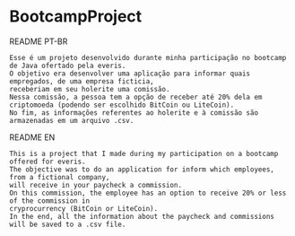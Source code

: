 # BootcampProject

README PT-BR

    Esse é um projeto desenvolvido durante minha participação no bootcamp de Java ofertado pela everis.
    O objetivo era desenvolver uma aplicação para informar quais empregados, de uma empresa ficticia, 
    receberiam em seu holerite uma comissão.
    Nessa comissão, a pessoa tem a opção de receber até 20% dela em
    criptomoeda (podendo ser escolhido BitCoin ou LiteCoin).
    No fim, as informações referentes ao holerite e à comissão são armazenadas em um arquivo .csv.

README EN

    This is a project that I made during my participation on a bootcamp offered for everis.
    The objective was to do an application for inform which employees, from a fictional company, 
    will receive in your paycheck a commission.
    On this commission, the employee has an option to receive 20% or less of the commission in 
    cryprocurrency (BitCoin or LiteCoin).
    In the end, all the information about the paycheck and commissions will be saved to a .csv file.

